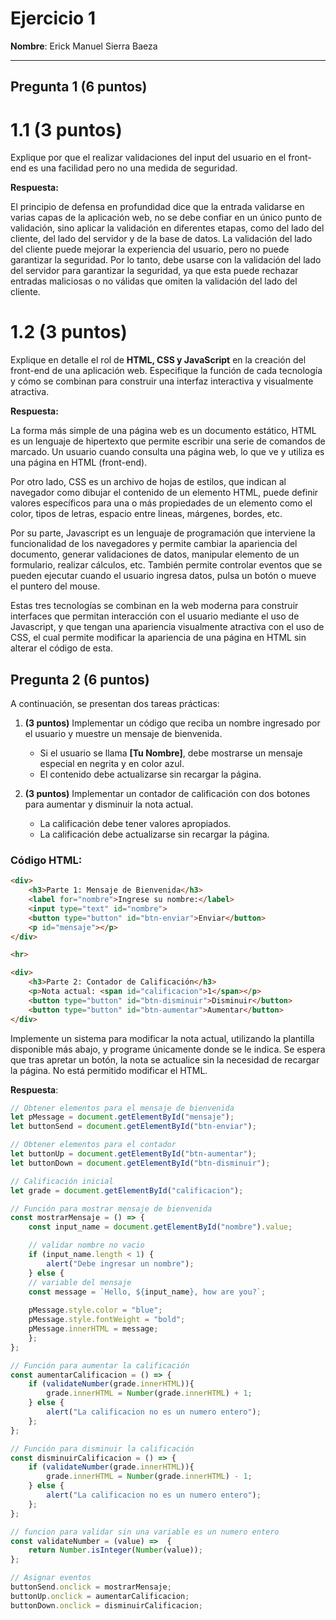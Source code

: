 # Ejercicio 1

**Nombre**: Erick Manuel Sierra Baeza

---

## Pregunta 1 (6 puntos)

# 1.1 (3 puntos)
Explique por que el realizar validaciones del input del usuario en el front-end es una facilidad pero no una medida de seguridad. 

**Respuesta:**

El principio de defensa en profundidad dice que la entrada validarse en varias capas de la aplicación web, no se debe confiar en un único punto de validación, sino aplicar la validación en diferentes etapas, como del lado del cliente, del lado del servidor y de la base de datos. La validación del lado del cliente puede mejorar la experiencia del usuario, pero no puede garantizar la seguridad. Por lo tanto, debe usarse con la validación del lado del servidor para garantizar la seguridad, ya que esta puede rechazar entradas maliciosas o no válidas que omiten la validación del lado del cliente.

# 1.2 (3 puntos)
Explique en detalle el rol de **HTML, CSS y JavaScript** en la creación del front-end de una aplicación web. Especifique la función de cada tecnología y cómo se combinan para construir una interfaz interactiva y visualmente atractiva.

**Respuesta:**

La forma más simple de una página web es un
documento estático, HTML es un lenguaje de hipertexto que permite escribir una serie de comandos de marcado. Un usuario cuando consulta una página web, lo que ve y utiliza es una página en HTML (front-end). 

Por otro lado, CSS es un archivo de hojas de estilos, que indican al navegador como dibujar el contenido de un elemento HTML, puede definir valores específicos para una o más propiedades de un elemento como el color, tipos de letras, espacio entre lineas, márgenes, bordes, etc.

Por su parte, Javascript es un lenguaje de programación que interviene la funcionalidad de los navegadores y permite cambiar la apariencia del documento, generar validaciones de datos, manipular elemento de un formulario, realizar cálculos, etc. También permite controlar eventos que se pueden ejecutar cuando el usuario ingresa datos, pulsa un botón o mueve el puntero del mouse.

Estas tres tecnologías se combinan en la web moderna para construir interfaces que permitan interacción con el usuario mediante el uso de Javascript, y que tengan una apariencia visualmente atractiva con el uso de CSS, el cual permite modificar la apariencia de una página en HTML sin alterar el código de esta.

## Pregunta 2 (6 puntos)
A continuación, se presentan dos tareas prácticas:  

1. **(3 puntos)** Implementar un código que reciba un nombre ingresado por el usuario y muestre un mensaje de bienvenida.  
   - Si el usuario se llama **[Tu Nombre]**, debe mostrarse un mensaje especial en negrita y en color azul.  
   - El contenido debe actualizarse sin recargar la página.  

2. **(3 puntos)** Implementar un contador de calificación con dos botones para aumentar y disminuir la nota actual.  
   - La calificación debe tener valores apropiados.  
   - La calificación debe actualizarse sin recargar la página.  

### Código HTML:
```html
<div>
    <h3>Parte 1: Mensaje de Bienvenida</h3>
    <label for="nombre">Ingrese su nombre:</label>
    <input type="text" id="nombre">
    <button type="button" id="btn-enviar">Enviar</button>
    <p id="mensaje"></p>
</div>

<hr>

<div>
    <h3>Parte 2: Contador de Calificación</h3>
    <p>Nota actual: <span id="calificacion">1</span></p>
    <button type="button" id="btn-disminuir">Disminuir</button>
    <button type="button" id="btn-aumentar">Aumentar</button>
</div>
```

Implemente un sistema para modificar la nota actual, utilizando la plantilla disponible más abajo, y programe únicamente donde se le indica. Se espera que tras apretar un botón, la nota se actualice sin la necesidad de recargar la página. No está permitido modificar el HTML.

**Respuesta**:
```js
// Obtener elementos para el mensaje de bienvenida
let pMessage = document.getElementById("mensaje");
let buttonSend = document.getElementById("btn-enviar");

// Obtener elementos para el contador
let buttonUp = document.getElementById("btn-aumentar");
let buttonDown = document.getElementById("btn-disminuir");

// Calificación inicial
let grade = document.getElementById("calificacion");

// Función para mostrar mensaje de bienvenida
const mostrarMensaje = () => {
    const input_name = document.getElementById("nombre").value;

    // validar nombre no vacio
    if (input_name.length < 1) {
        alert("Debe ingresar un nombre");
    } else {
    // variable del mensaje
    const message = `Hello, ${input_name}, how are you?`;
    
    pMessage.style.color = "blue";
    pMessage.style.fontWeight = "bold";
    pMessage.innerHTML = message;
    };
};

// Función para aumentar la calificación
const aumentarCalificacion = () => {
    if (validateNumber(grade.innerHTML)){
        grade.innerHTML = Number(grade.innerHTML) + 1;
    } else {
        alert("La calificacion no es un numero entero");
    };
};

// Función para disminuir la calificación
const disminuirCalificacion = () => {
    if (validateNumber(grade.innerHTML)){
        grade.innerHTML = Number(grade.innerHTML) - 1;
    } else {
        alert("La calificacion no es un numero entero");
    };
};

// funcion para validar sin una variable es un numero entero
const validateNumber = (value) =>  {
    return Number.isInteger(Number(value));
};

// Asignar eventos
buttonSend.onclick = mostrarMensaje;
buttonUp.onclick = aumentarCalificacion;
buttonDown.onclick = disminuirCalificacion;
```
